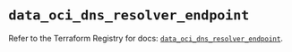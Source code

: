 # `data_oci_dns_resolver_endpoint`

Refer to the Terraform Registry for docs: [`data_oci_dns_resolver_endpoint`](https://registry.terraform.io/providers/oracle/oci/6.18.0/docs/data-sources/dns_resolver_endpoint).
